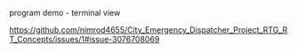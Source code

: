 program demo - terminal view

https://github.com/nimrod4655/City_Emergency_Dispatcher_Project_RTG_RT_Concepts/issues/1#issue-3076708069
